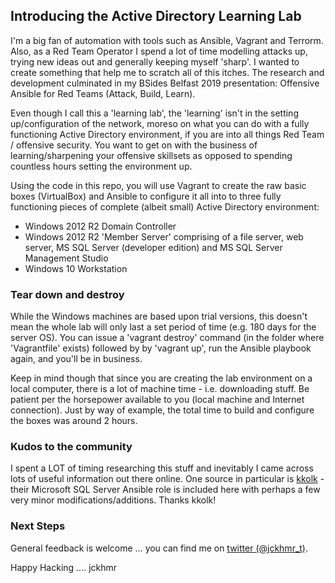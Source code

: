 ## Introducing the Active Directory Learning Lab

I'm a big fan of automation with tools such as Ansible, Vagrant and Terrorm.  Also, as a Red Team Operator I spend a lot of time modelling attacks up, trying new ideas out and generally keeping myself 'sharp'.  I wanted to create something that help me to scratch all of this itches. The research and development culminated in my BSides Belfast 2019 presentation: Offensive Ansible for Red Teams (Attack, Build, Learn).  

Even though I call this a 'learning lab', the 'learning' isn't in the setting up/configuration of the network, moreso on what you can do with a fully functioning Active Directory environment, if you are into all things Red Team / offensive security.  You want to get on with the business of learning/sharpening your offensive skillsets as opposed to spending countless hours setting the environment up.

Using the code in this repo, you will use Vagrant to create the raw basic boxes (VirtualBox) and Ansible to configure it all into to three fully functioning pieces of complete (albeit small) Active Directory environment:

- Windows 2012 R2 Domain Controller
- Windows 2012 R2 'Member Server' comprising of a file server, web server, MS SQL Server (developer edition) and MS SQL Server Management Studio
- Windows 10 Workstation

### Tear down and destroy
While the Windows machines are based upon trial versions, this doesn't mean the whole lab will only last a set period of time (e.g. 180 days for the server OS).  You can issue a 'vagrant destroy' command (in the folder where 'Vagrantfile' exists) followed by by 'vagrant up', run the Ansible playbook again, and you'll be in business.  

Keep in mind though that since you are creating the lab environment on a local computer, there is a lot of machine time - i.e. downloading stuff.  Be patient per the horsepower available to you (local machine and Internet connection).  Just by way of example, the total time to build and configure the boxes was around 2 hours.  

### Kudos to the community
I spent a LOT of timing researching this stuff and inevitably I came across lots of useful information out there online.  One source in particular is <a href="https://github.com/kkolk" target="_blank">kkolk</a> - their Microsoft SQL Server Ansible role is included here with perhaps a few very minor modifications/additions. Thanks kkolk! 

### Next Steps
General feedback is welcome ... you can find me on <a href="https://twitter.com/jckhmr_t" target="_blank">twitter (@jckhmr_t)</a>.  

Happy Hacking .... jckhmr 
